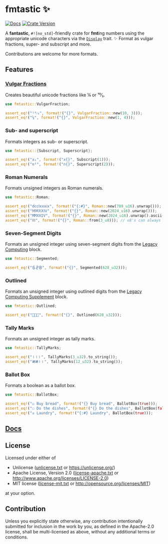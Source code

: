 # fmtastic ✨

[![Docs](https://img.shields.io/docsrs/fmtastic/latest)](https://docs.rs/fmtastic)
[![Crate Version](https://img.shields.io/crates/v/fmtastic)](https://crates.io/crates/fmtastic)

A **fantastic**, `#![no_std]`-friendly crate for **fmt**ing numbers using the appropriate unicode characters via the [`Display`] trait. ✨
Format as vulgar fractions, super- and subscript and more.

Contributions are welcome for more formats.

## Features

### [Vulgar Fractions]
Creates beautiful unicode fractions like ¼ or ¹⁰⁄₃.
```rust
use fmtastic::VulgarFraction;

assert_eq!("¹⁰⁄₃", format!("{}", VulgarFraction::new(10, 3)));
assert_eq!("¼", format!("{}", VulgarFraction::new(1, 4)));
```

### Sub- and superscript
Formats integers as sub- or superscript.

```rust
use fmtastic::{Subscript, Superscript};

assert_eq!("x₁", format!("x{}", Subscript(1)));
assert_eq!("n²", format!("n{}", Superscript(2)));
```

### Roman Numerals
Formats unsigned integers as Roman numerals.

```rust
use fmtastic::Roman;

assert_eq!("ⅾⅽⅽⅼⅹⅹⅹⅰⅹ", format!("{:#}", Roman::new(789_u16).unwrap())); // lowercase
assert_eq!("ⅯⅯⅩⅩⅠⅤ", format!("{}", Roman::new(2024_u16).unwrap()));
assert_eq!("MMXXIV", format!("{}", Roman::new(2024_u16).unwrap().ascii())); // ascii
assert_eq!("ⅠⅠⅠ", format!("{}", Roman::from(3_u8))); // u8's can always be formatted as Roman numeral
```

### Seven-Segment Digits
Formats an unsigned integer using seven-segment digits
from the [Legacy Computing] block.

```rust
use fmtastic::Segmented;

assert_eq!("🯶🯲🯸", format!("{}", Segmented(628_u32)));
```

### Outlined
Formats an unsigned integer using outlined digits
from the [Legacy Computing Supplement] block.

```rust
use fmtastic::Outlined;

assert_eq!("𜳶𜳲𜳸", format!("{}", Outlined(628_u32)));
```

### Tally Marks
Formats an unsigned integer as tally marks.
```rust
use fmtastic::TallyMarks;

assert_eq!("𝍷𝍷𝍷", TallyMarks(3_u32).to_string());
assert_eq!("𝍸𝍸𝍷𝍷", TallyMarks(12_u32).to_string());
```

### Ballot Box
Formats a boolean as a ballot box.

```rust
use fmtastic::BallotBox;

assert_eq!("☑ Buy bread", format!("{} Buy bread", BallotBox(true)));
assert_eq!("☐ Do the dishes", format!("{} Do the dishes", BallotBox(false)));
assert_eq!("☒ Laundry", format!("{:#} Laundry", BallotBox(true)));
```

## [Docs](https://docs.rs/fmtastic)

## License
Licensed under either of

* Unlicense
  ([unlicense.txt](unlicense.txt) or <https://unlicense.org/>)
* Apache License, Version 2.0
  ([license-apache.txt](license-apache.txt) or <http://www.apache.org/licenses/LICENSE-2.0>)
* MIT license
  ([license-mit.txt](license-mit.txt) or <http://opensource.org/licenses/MIT>)

at your option.

## Contribution
Unless you explicitly state otherwise, any contribution intentionally submitted
for inclusion in the work by you, as defined in the Apache-2.0 license, shall be
multi-licensed as above, without any additional terms or conditions.


[Legacy Computing]: https://www.unicode.org/charts/PDF/U1FB00.pdf
[Legacy Computing Supplement]: https://www.unicode.org/charts/PDF/U1CC00.pdf
[Vulgar Fractions]: https://en.wikipedia.org/wiki/Fraction_(mathematics)#Simple,_common,_or_vulgar_fractions
[`Display`]: https://doc.rust-lang.org/std/fmt/trait.Display.html
